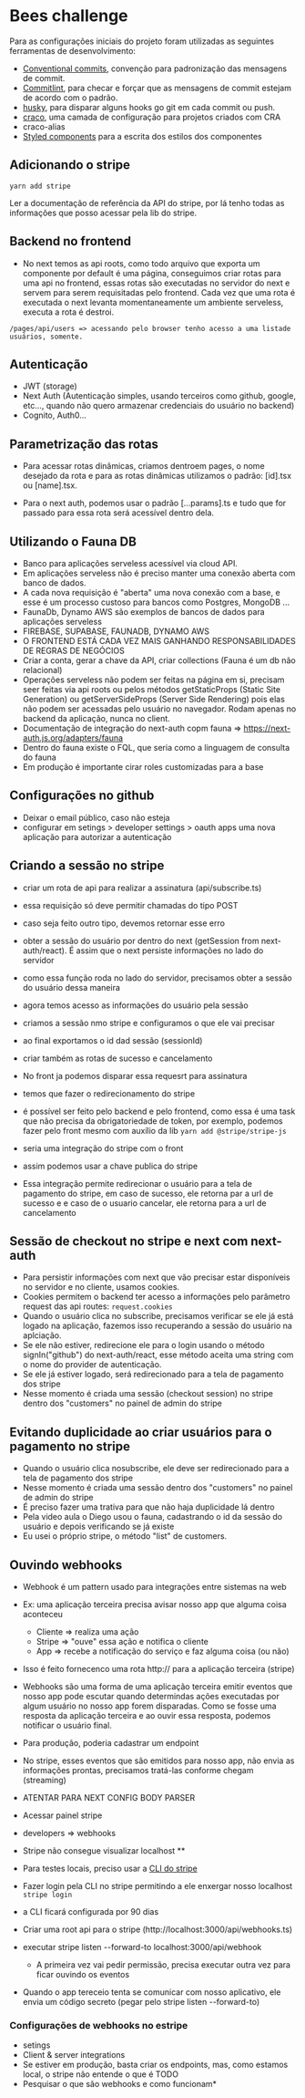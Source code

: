 # Bees challenge

Para as configurações iniciais do projeto foram utilizadas as seguintes ferramentas de desenvolvimento:
- [Conventional commits](https://www.conventionalcommits.org/en/v1.0.0/), convenção para padronização das mensagens de commit.
- [Commitlint](https://commitlint.js.org/#/guides-local-setup), para checar e forçar que as mensagens de commit estejam de acordo com o padrão.
- [husky](https://typicode.github.io/husky/#/), para disparar alguns hooks go git em cada commit ou push.
- [craco](https://github.com/gsoft-inc/craco/blob/master/packages/craco/README.md#installation), uma camada de configuração para projetos criados com CRA
- craco-alias
- [Styled components](https://styled-components.com/) para a escrita dos estilos dos componentes 


## Adicionando o stripe
```
yarn add stripe
```

Ler a documentação de referência da API do stripe, por lá tenho todas as informações que posso acessar pela lib do stripe.

## Backend no frontend
- No next temos as api roots, como todo arquivo que exporta um componente por default é uma página, conseguimos criar rotas para uma api no frontend, essas rotas são executadas no servidor do next e servem para serem requisitadas pelo frontend. Cada vez que uma rota é executada o next levanta momentaneamente um ambiente serveless, executa a rota é destroi.

```
/pages/api/users => acessando pelo browser tenho acesso a uma listade usuários, somente.
```

## Autenticação
- JWT (storage)
- Next Auth (Autenticação simples, usando terceiros como github, google, etc..., quando não quero armazenar credenciais do usuário no backend)
- Cognito, Auth0...

## Parametrização das rotas
- Para acessar rotas dinâmicas, criamos dentroem pages, o nome desejado da rota e para as rotas dinâmicas utilizamos o padrão:
[id].tsx ou [name].tsx.

- Para o next auth, podemos usar o padrão [...params].ts e tudo que for passado para essa rota será acessível dentro dela.

## Utilizando o Fauna DB
- Banco para aplicações serveless acessível via cloud API.
- Em aplicações serveless não é preciso manter uma conexão aberta com banco de dados.
- A cada nova requisição é "aberta" uma nova conexão com a base, e esse é um processo custoso para bancos como Postgres, MongoDB ...
- FaunaDb, Dynamo AWS são exemplos de bancos de dados para aplicações serveless
- FIREBASE, SUPABASE, FAUNADB, DYNAMO AWS
- O FRONTEND ESTÁ CADA VEZ MAIS GANHANDO RESPONSABILIDADES DE REGRAS DE NEGÓCIOS
- Criar a conta, gerar a chave da API, criar collections (Fauna é um db não relacional)
- Operações serveless não podem ser feitas na página em si, precisam seer feitas via api roots ou pelos métodos
getStaticProps (Static Site Generation) ou getServerSideProps (Server Side Rendering) pois elas não podem ser acessadas pelo usuário no navegador. Rodam apenas no backend da aplicação, nunca no client.
- Documentação de integração do next-auth copm fauna =>  https://next-auth.js.org/adapters/fauna
- Dentro do fauna existe o FQL, que seria como a linguagem de consulta do fauna
- Em produção é importante cirar roles customizadas para a base
## Configurações no github
- Deixar o email público, caso não esteja
- configurar em setings > developer settings > oauth apps uma nova aplicação para autorizar a autenticação
## Criando a sessão no stripe
- criar um rota de api para realizar a assinatura (api/subscribe.ts)
- essa requisição só deve permitir chamadas do tipo POST
- caso seja feito outro tipo, devemos retornar esse erro
- obter a sessão do usuário por dentro do next (getSession from next-auth/react). É assim que o next persiste informações no lado do servidor
- como essa função roda no lado do servidor, precisamos obter a sessão do usuário dessa maneira
- agora temos acesso as informações do usuário pela sessão
- criamos a sessão nmo stripe e configuramos o que ele vai precisar
- ao final exportamos o id dad sessão (sessionId)
- criar também as rotas de sucesso e cancelamento


- No front ja podemos disparar essa requesrt para assinatura
- temos que fazer o redirecionamento do stripe
- é possível ser feito pelo backend e pelo frontend, como essa é uma task que não precisa da obrigatoriedade de token, por exemplo, podemos fazer pelo front mesmo com auxílio da lib  `` yarn add @stripe/stripe-js ``
- seria uma integração do stripe com o front
- assim podemos usar a chave publica do stripe
- Essa integração permite redirecionar o usuário para a tela de pagamento do stripe, em caso de sucesso, ele retorna par a url de sucesso e e caso de o usuario cancelar, ele retorna para a url de cancelamento

## Sessão de checkout no stripe e next com next-auth
- Para persistir informações com next que vão precisar estar disponíveis no servidor e no cliente, usamos cookies.
- Cookies permitem o backend ter acesso a informações pelo parâmetro request das api routes:
  ``request.cookies``
- Quando o usuário clica no subscribe, precisamos verificar se ele já está logado na aplicação, fazemos isso recuperando a sessão
do usuário na aplciação.
- Se ele não estiver, redirecione ele para o login usando o método signIn("github") do next-auth/react, esse método aceita
uma string com o nome do provider de autenticação.
- Se ele já estiver logado, será redirecionado para a tela de pagamento dos stripe
- Nesse momento é criada uma sessão (checkout session) no stripe dentro dos "customers" no painel de admin do stripe

## Evitando duplicidade ao criar usuários para o pagamento no stripe
- Quando o usuário clica nosubscribe, ele deve ser redirecionado para a tela de pagamento dos stripe
- Nesse momento é criada uma sessão dentro dos "customers" no painel de admin do stripe
- É preciso fazer uma trativa para que não haja duplicidade lá dentro
- Pela video aula o Diego usou o fauna, cadastrando o id da sessão do usuário e depois verificando se já existe
- Eu usei o próprio stripe, o método "list" de customers.

## Ouvindo webhooks
- Webhook é um pattern usado para integrações entre sistemas na web
- Ex: uma aplicação terceira precisa avisar nosso app que alguma coisa aconteceu
  - Cliente => realiza uma ação
  - Stripe => "ouve" essa ação e notifica o cliente
  - App => recebe a notificação do serviço e faz alguma coisa (ou não)
- Isso é feito fornecenco uma rota http:// para a aplicação terceira (stripe)
- Webhooks são uma forma de uma aplicação terceira emitir eventos que nosso app pode escutar quando determindas ações executadas por algum
usuário no nosso app forem disparadas. Como se fosse uma resposta da aplicação terceira e ao ouvir essa resposta, podemos notificar o usuário final.
-  Para produção, poderia cadastrar um endpoint
- No stripe, esses eventos que são emitidos para nosso app, não envia as informações prontas, precisamos tratá-las conforme chegam (streaming)
- ATENTAR PARA NEXT CONFIG BODY PARSER

- Acessar painel stripe
- developers => webhooks
-  Stripe não consegue visualizar localhost **
-  Para testes locais, preciso usar a [CLI do stripe](https://stripe.com/docs/stripe-cli )
-  Fazer login pela CLI no stripe permitindo a ele enxergar nosso localhost
  ``stripe login``
- a CLI ficará configurada por 90 dias
-  Criar uma root api para o stripe (http://localhost:3000/api/webhooks.ts)
- executar stripe listen --forward-to localhost:3000/api/webhook
  - A primeira vez vai pedir permissão, precisa executar outra vez para ficar ouvindo os eventos
- Quando o app tereceio tenta se comunicar com nosso aplicativo, ele envia um código secreto (pegar pelo stripe listen --forward-to)
### Configurações de webhooks no estripe
- setings
- Client & server integrations
- Se estiver em produção, basta criar os endpoints, mas, como estamos local, o stripe não entende o que é
TODO
- Pesquisar o que são webhooks e como funcionam*